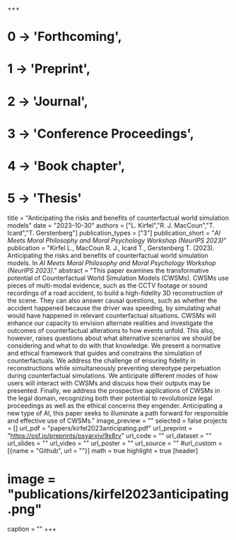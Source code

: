 +++
# 0 -> 'Forthcoming',
# 1 -> 'Preprint',
# 2 -> 'Journal',
# 3 -> 'Conference Proceedings',
# 4 -> 'Book chapter',
# 5 -> 'Thesis'

title = "Anticipating the risks and benefits of counterfactual world simulation models"
date = "2023-10-30"
authors = ["L. Kirfel","R. J. MacCoun","T. Icard","T. Gerstenberg"]
publication_types = ["3"]
publication_short = "_AI Meets Moral Philosophy and Moral Psychology Workshop (NeurIPS 2023)_"
publication = "Kirfel L., MacCoun R. J., Icard T., Gerstenberg T. (2023). Anticipating the risks and benefits of counterfactual world simulation models. In _AI Meets Moral Philosophy and Moral Psychology Workshop (NeurIPS 2023)_."
abstract = "This paper examines the transformative potential of Counterfactual World Simulation Models (CWSMs). CWSMs use pieces of multi-modal evidence, such as the CCTV footage or sound recordings of a road accident, to build a high-fidelity 3D reconstruction of the scene. They can also answer causal questions, such as whether the accident happened because the driver was speeding, by simulating what would have happened in relevant counterfactual situations. CWSMs will enhance our capacity to envision alternate realities and investigate the outcomes of counterfactual alterations to how events unfold. This also, however, raises questions about what alternative scenarios we should be considering and what to do with that knowledge. We present a normative and ethical framework that guides and constrains the simulation of counterfactuals. We address the challenge of ensuring fidelity in reconstructions while simultaneously preventing stereotype perpetuation during counterfactual simulations. We anticipate different modes of how users will interact with CWSMs and discuss how their outputs may be presented. Finally, we address the prospective applications of CWSMs in the legal domain, recognizing both their potential to revolutionize legal proceedings as well as the ethical concerns they engender. Anticipating a new type of AI, this paper seeks to illuminate a path forward for responsible and effective use of CWSMs."
image_preview = ""
selected = false
projects = []
url_pdf = "papers/kirfel2023anticipating.pdf"
url_preprint = "https://osf.io/preprints/psyarxiv/9x8rv"
url_code = ""
url_dataset = ""
url_slides = ""
url_video = ""
url_poster = ""
url_source = ""
#url_custom = [{name = "Github", url = ""}]
math = true
highlight = true
[header]
# image = "publications/kirfel2023anticipating.png"
caption = ""
+++